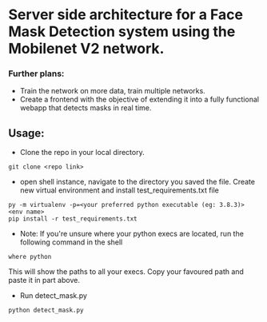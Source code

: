 # Server side architecture for a Face Mask Detection system using the Mobilenet V2 network.

### Further plans:

* Train the network on more data, train multiple networks.
* Create a frontend with the objective of extending it into a fully functional webapp that detects masks in real time. 

## Usage:

* Clone the repo in your local directory.

```  
git clone <repo link>
```

* open shell instance, navigate to the directory you saved the file. Create new virtual environment and install test_requirements.txt file

```  
py -m virtualenv -p=<your preferred python executable (eg: 3.8.3)> <env name>
pip install -r test_requirements.txt 
```

* Note: If you're unsure where your python execs are located, run the following command in the shell

```
where python
```

This will show the paths to all your execs. Copy your favoured path and paste it in <your preferred python executable> part above.

* Run detect_mask.py

```
python detect_mask.py
```
